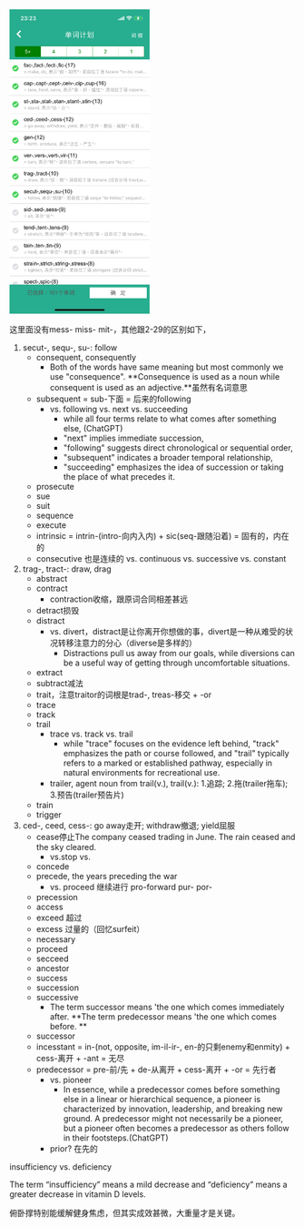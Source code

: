 <img src="/assets/IMG_5179.PNG" alt="新词库词根" width="49%" height="49%">

这里面没有mess- miss- mit-，其他跟2-29的区别如下，

1. secut-, sequ-, su-: follow
    - consequent, consequently
        - Both of the words have same meaning but most commonly we use "consequence". **Consequence is used as a noun while consequent is used as an adjective.**虽然有名词意思
    - subsequent = sub-下面 = 后来的following
        - vs. following vs. next vs. succeeding
            - while all four terms relate to what comes after something else, (ChatGPT)
            - "next" implies immediate succession, 
            - "following" suggests direct chronological or sequential order, 
            - "subsequent" indicates a broader temporal relationship, 
            - "succeeding" emphasizes the idea of succession or taking the place of what precedes it.
    - prosecute
    - sue
    - suit
    - sequence
    - execute
    - intrinsic = intrin-(intro-向内入内) + sic(seq-跟随沿着) = 固有的，内在的
    - consecutive 也是连续的 vs. continuous vs. successive vs. constant
2. trag-, tract-: draw, drag
    - abstract
    - contract
        - contraction收缩，跟原词合同相差甚远
    - detract损毁
    - distract
        - vs. divert，distract是让你离开你想做的事，divert是一种从难受的状况转移注意力的分心（diverse是多样的）
            - Distractions pull us away from our goals, while diversions can be a useful way of getting through uncomfortable situations.
    - extract
    - subtract减法
    - trait，注意traitor的词根是trad-, treas-移交 + -or
    - trace
    - track
    - trail
        - trace vs. track vs. trail
            - while "trace" focuses on the evidence left behind, "track" emphasizes the path or course followed, and "trail" typically refers to a marked or established pathway, especially in natural environments for recreational use.
        - trailer, agent noun from trail(v.), trail(v.): 1.追踪; 2.拖(trailer拖车); 3.预告(trailer预告片)
    - train
    - trigger
3. ced-, ceed, cess-: go away走开; withdraw撤退; yield屈服
    - cease停止The company ceased trading in June. The rain ceased and the sky cleared.
        - vs.stop vs. 
    - concede
    - precede, the years preceding the war
        - vs.  proceed 继续进行 pro-forward pur- por-
    - precession
    - access
    - exceed 超过
    - excess 过量的（回忆surfeit）
    - necessary
    - proceed
    - secceed
    - ancestor
    - success
    - succession
    - successive
        - The term successor means 'the one which comes immediately after. **The term predecessor means 'the one which comes before. **
    - successor
    - incesstant = in-(not, opposite, im-il-ir-, en-的只剩enemy和enmity) + cess-离开 + -ant = 无尽
    - predecessor = pre-前/先 + de-从离开 + cess-离开 + -or = 先行者
        - vs. pioneer
            - In essence, while a predecessor comes before something else in a linear or hierarchical sequence, a pioneer is characterized by innovation, leadership, and breaking new ground. A predecessor might not necessarily be a pioneer, but a pioneer often becomes a predecessor as others follow in their footsteps.(ChatGPT)
        - prior? 在先的

insufficiency vs. deficiency

The term “insufficiency” means a mild decrease and “deficiency” means a greater decrease in vitamin D levels.

俯卧撑特别能缓解健身焦虑，但其实成效甚微，大重量才是关键。